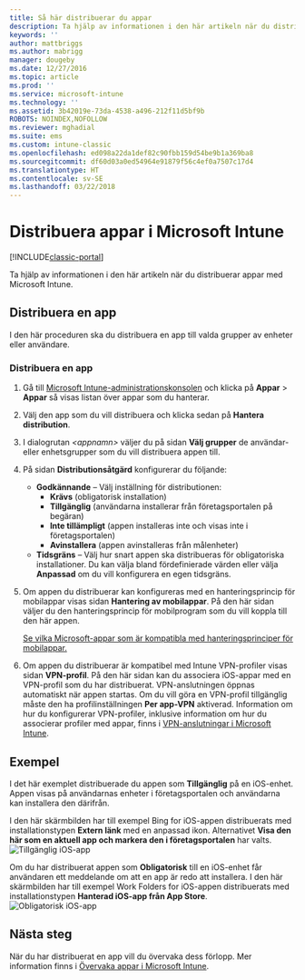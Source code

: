 ```yaml
---
title: Så här distribuerar du appar
description: Ta hjälp av informationen i den här artikeln när du distribuerar appar med Microsoft Intune.
keywords: ''
author: mattbriggs
ms.author: mabrigg
manager: dougeby
ms.date: 12/27/2016
ms.topic: article
ms.prod: ''
ms.service: microsoft-intune
ms.technology: ''
ms.assetid: 3b42019e-73da-4538-a496-212f11d5bf9b
ROBOTS: NOINDEX,NOFOLLOW
ms.reviewer: mghadial
ms.suite: ems
ms.custom: intune-classic
ms.openlocfilehash: ed098a22da1def82c90fbb159d54be9b1a369ba8
ms.sourcegitcommit: df60d03a0ed54964e91879f56c4ef0a7507c17d4
ms.translationtype: HT
ms.contentlocale: sv-SE
ms.lasthandoff: 03/22/2018
---
```

# <a name="deploy-apps-in-microsoft-intune"></a>Distribuera appar i Microsoft Intune

[!INCLUDE[classic-portal](../includes/classic-portal.md)]

Ta hjälp av informationen i den här artikeln när du distribuerar appar med Microsoft Intune.


## <a name="deploy-an-app"></a>Distribuera en app
I den här proceduren ska du distribuera en app till valda grupper av enheter eller användare.

### <a name="to-deploy-an-app"></a>Distribuera en app

1. Gå till [Microsoft Intune-administrationskonsolen](https://manage.microsoft.com) och klicka på **Appar** &gt; **Appar** så visas listan över appar som du hanterar.

2.  Välj den app som du vill distribuera och klicka sedan på **Hantera distribution**.

3.  I dialogrutan *&lt;appnamn&gt;* väljer du på sidan **Välj grupper** de användar- eller enhetsgrupper som du vill distribuera appen till.

4.  På sidan **Distributionsåtgärd** konfigurerar du följande:

    - **Godkännande** – Välj inställning för distributionen:
        - **Krävs** (obligatorisk installation)
        - **Tillgänglig** (användarna installerar från företagsportalen på begäran)
        - **Inte tillämpligt** (appen installeras inte och visas inte i företagsportalen)
        - **Avinstallera** (appen avinstalleras från målenheter)
    - **Tidsgräns** – Välj hur snart appen ska distribueras för obligatoriska installationer. Du kan välja bland fördefinierade värden eller välja **Anpassad** om du vill konfigurera en egen tidsgräns.

5. Om appen du distribuerar kan konfigureras med en hanteringsprincip för mobilappar visas sidan **Hantering av mobilappar**. På den här sidan väljer du den hanteringsprincip för mobilprogram som du vill koppla till den här appen.

    [Se vilka Microsoft-appar som är kompatibla med hanteringsprinciper för mobilappar.](https://www.microsoft.com/server-cloud/products/microsoft-intune/partners.aspx)

6. Om appen du distribuerar är kompatibel med Intune VPN-profiler visas sidan **VPN-profil**. På den här sidan kan du associera iOS-appar med en VPN-profil som du har distribuerat. VPN-anslutningen öppnas automatiskt när appen startas. Om du vill göra en VPN-profil tillgänglig måste den ha profilinställningen **Per app-VPN** aktiverad.
 Information om hur du konfigurerar VPN-profiler, inklusive information om hur du associerar profiler med appar, finns i [VPN-anslutningar i Microsoft Intune](vpn-connections-in-microsoft-intune.md).

<!---
>[!TIP]
>If an end user previously installed an iOS app and you now deploy it with a deployment action of **Available**, Intune will automatically begin to manage that app with no further action required by you, or the end-user.
--->

## <a name="example"></a>Exempel

I det här exemplet distribuerade du appen som **Tillgänglig** på en iOS-enhet.
Appen visas på användarnas enheter i företagsportalen och användarna kan installera den därifrån.

I den här skärmbilden har till exempel Bing for iOS-appen distribuerats med installationstypen **Extern länk** med en anpassad ikon. Alternativet **Visa den här som en aktuell app och markera den i företagsportalen** har valts.  
![Tillgänglig iOS-app](./media/available-install-on-iOS.png)

Om du har distribuerat appen som **Obligatorisk** till en iOS-enhet får användaren ett meddelande om att en app är redo att installera. I den här skärmbilden har till exempel Work Folders for iOS-appen distribuerats med installationstypen **Hanterad iOS-app från App Store**.  
![Obligatorisk iOS-app](./media/iOS-Required-install.PNG)

## <a name="next-steps"></a>Nästa steg

När du har distribuerat en app vill du övervaka dess förlopp. Mer information finns i [Övervaka appar i Microsoft Intune](monitor-apps-in-microsoft-intune.md).

